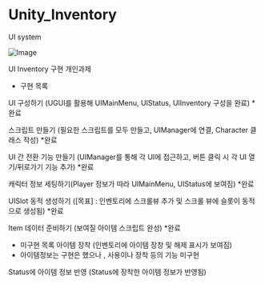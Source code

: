 # Unity_Inventory
UI system

![Image](https://github.com/user-attachments/assets/c5d2fde0-be27-4f33-867c-e3581459f257)

UI Inventory 구현 개인과제

- 구현 목록

  
UI 구성하기 (UGUI를 활용해 UIMainMenu, UIStatus, UIInventory 구성을 완료)	*완료

스크립트 만들기 (필요한 스크립트를 모두 만들고, UIManager에 연결, Character 클래스 작성)	*완료

UI 간 전환 기능 만들기 (UIManager를 통해 각 UI에 접근하고, 버튼 클릭 시 각 UI 열기/뒤로가기 기능 추가)	*완료

캐릭터 정보 세팅하기(Player 정보가 따라 UIMainMenu, UIStatus에 보여짐)	*완료

UISlot 동적 생성하기 ([목표] : 인벤토리에 스크롤뷰 추가 및 스크롤 뷰에 슬롯이 동적으로 생성됨)	*완료

Item 데이터 준비하기 (보여질 아이템 스크립트 완성)	*완료


- 미구현 목록
아이템 장착 (인벤토리에 아이템 장창 및 해제 표시가 보여짐) 
- 아이템정보는 구현은 했으나 , 사용이나 장착 등의 기능 미구현

Status에 아이템 정보 반영 (Status에 장착한 아이템 정보가 반영됨)
